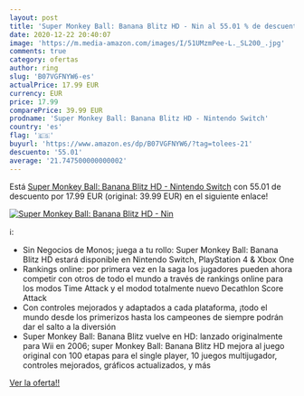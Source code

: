 ```yaml
---
layout: post
title: 'Super Monkey Ball: Banana Blitz HD - Nin al 55.01 % de descuento'
date: 2020-12-22 20:40:07
image: 'https://m.media-amazon.com/images/I/51UMzmPee-L._SL200_.jpg'
comments: true
category: ofertas
author: ring
slug: 'B07VGFNYW6-es'
actualPrice: 17.99 EUR
currency: EUR
price: 17.99
comparePrice: 39.99 EUR
prodname: 'Super Monkey Ball: Banana Blitz HD - Nintendo Switch'
country: 'es'
flag: '🇪🇸'
buyurl: 'https://www.amazon.es/dp/B07VGFNYW6/?tag=tolees-21'
descuento: '55.01'
average: '21.747500000000002'
---
```


Está [Super Monkey Ball: Banana Blitz HD - Nintendo Switch](https://www.amazon.es/dp/B07VGFNYW6/?tag=tolees-21) con 55.01 de descuento por 17.99 EUR (original: 39.99 EUR) en el siguiente enlace!

[![Super Monkey Ball: Banana Blitz HD - Nin](https://m.media-amazon.com/images/I/51UMzmPee-L._SL200_.jpg)](https://www.amazon.es/dp/B07VGFNYW6/?tag=tolees-21)

ℹ️:

- Sin Negocios de Monos; juega a tu rollo: Super Monkey Ball: Banana Blitz HD estará disponible en Nintendo Switch, PlayStation 4 & Xbox One
- Rankings online: por primera vez en la saga los jugadores pueden ahora competir con otros de todo el mundo a través de rankings online para los modos Time Attack y el modod totalmente nuevo Decathlon Score Attack
- Con controles mejorados y adaptados a cada plataforma, ¡todo el mundo desde los primerizos hasta los campeones de siempre podrán dar el salto a la diversión
- Super Monkey Ball: Banana Blitz vuelve en HD: lanzado originalmente para Wii en 2006; super Monkey Ball: Banana Blitz HD mejora al juego original con 100 etapas para el single player, 10 juegos multijugador, controles mejorados, gráficos actualizados, y más

[Ver la oferta!!](https://www.amazon.es/dp/B07VGFNYW6/?tag=tolees-21)
